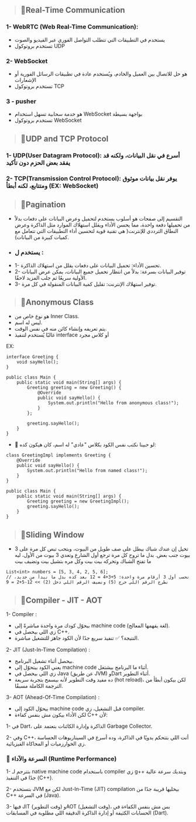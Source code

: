 > ## 📌Real-Time Communication
### 1- WebRTC (Web Real-Time Communication):
- يستخدم في التطبيقات التي تتطلب التواصل الفوري عبر الفيديو والصوت
- تستخدم بروتوكول UDP 
### 2- WebSocket
- هو حل للاتصال بين العميل والخادم، ويُستخدم عادة في تطبيقات الرسائل الفورية أو الإشعارات
- تستخدم بروتوكول TCP
### 3 - pusher
- هو خدمة سحابية تسهل استخدام WebSocket بواجهة بسيطة
- تستخدم بروتوكول WebSocket


> ## 📌UDP and TCP Protocol
### 1- UDP(User Datagram Protocol): أسرع في نقل البيانات، ولكنه قد يفقد بعض الحزم دون تأكيد
### 2- TCP(Transmission Control Protocol): يوفر نقل بيانات موثوق ومتتابع، لكنه أبطأ (EX: WebSocket)


> ## 📌Pagination
- التقسيم إلى صفحات هو أسلوب يستخدم لتحميل وعرض البيانات على دفعات بدلاً من تحميلها دفعة واحدة، مما يحسن الأداء ويقلل استهلاك الموارد مثل الذاكرة وعرض النطاق الترددي للإنترنت( هي تقنية قوية لتحسين أداء التطبيقات التي تتعامل مع كميات كبيرة من البيانات).
-  ### يستخدم ل :
- 1- تحسين الأداء: تحميل البيانات على دفعات يقلل من استهلاك الذاكرة.
- 2- توفير البيانات بسرعة: بدلاً من انتظار تحميل جميع البيانات، يمكن عرض البيانات الأولية سريعًا ثم جلب المزيد لاحقًا.
- 3- توفير استهلاك الإنترنت: تقليل كمية البيانات المنقولة في كل مرة.
> ## 📌Anonymous Class
- هو نوع خاص من Inner Class.
- ليس له اسم.
- يتم تعريفه وإنشاء كائن منه في نفس الوقت.
- غالبًا يُستخدم لتنفيذ interface أو كلاس مجرد
  
EX:

```
interface Greeting {
    void sayHello();
}

public class Main {
    public static void main(String[] args) {
        Greeting greeting = new Greeting() {
            @Override
            public void sayHello() {
                System.out.println("Hello from anonymous class!");
            }
        };

        greeting.sayHello();
    }
}
```
- 🔁 لو حبينا نكتب نفس الكود بكلاس "عادي" له اسم، كان هيكون كده:
```
class GreetingImpl implements Greeting {
    @Override
    public void sayHello() {
        System.out.println("Hello from named class!");
    }
}

public class Main {
    public static void main(String[] args) {
        Greeting greeting = new GreetingImpl();
        greeting.sayHello();
    }
}
```
> ## 📌Sliding Window
- تخيل إن عندك شباك بيطل على صف طويل من البيوت، وبتحب تبص كل مرة على 3 بيوت جنب بعض. بدل ما تروح كل مرة ترجع أول الشارع وتعدي 3 بيوت من الأول، ليه ما تفتح الشباك وتحركه بيت بيت وكل مره بتشيل بيت وتضيف بيت
```
List<int> numbers = [5, 3, 4, 2, 5, 6];
// نحسب أول 3 أرقام مرة واحدة: 5+3+4 = 12 بعد كده بدل ما نبدأ من جديد، نطرح الرقم اللي خرج (5) ونضيف الرقم اللي دخل (2) >> 12-5+2 = 9
```
> ## 📌Compiler - JIT - AOT
1- Compiler :
- بيحوّل كودك مرة واحدة مباشرةً إلى machine code (لغة يفهمها المعالج).
- زي اللي بيحصل في C++.
- النتيجة؟ ✅ تنفيذ سريع جدًا لأن الكود جاهز للتشغيل مباشرة.
  
2- JIT (Just-In-Time Compilation) :
  
- بيحصل أثناء تشغيل البرنامج.
- يعني الكود بيتحوّل إلى machine code أثناء ما البرنامج بيشتغل.
- زي اللي بيحصل في Java (عن طريق JVM) وDart أثناء التطوير.
- ده مفيد وقت التطوير لأنه بيسمح بتجربة سريعة (hot reload)، لكن بيكون أبطأ من الترجمة الكاملة مسبقًا.
  
3- AOT (Ahead-Of-Time Compilation) :

- بيحوّل الكود إلى machine code قبل التشغيل، زي compiler.
- لكن الأداء بيكون مش بنفس كفاءة C++ لأن:
  
1- في Dart، الذاكرة وإدارة الكائنات بتعتمد على Garbage Collector.

2- وفي C++، أنت اللي بتتحكم يدويًا في الذاكرة، وده أسرع في السيناريوهات الحساسة زي الخوارزميات أو المحاكاة الفيزيائية.

### 🚀 السرعة والآداء (Runtime Performance)

1- بتترجم لـ native machine code باستخدام compiler زي g++ وبتديك سرعة عالية جدًا في التنفيذ (C++).

2- بتستخدم JVM لكن مع Just-In-Time (JIT) compilation بيخليها قريبة جدًا من C++ في السرعة (Java).

3- فيها JIT (وقت التطوير) وAOT (وقت التشغيل)، بس مش بنفس الكفاءة في الحسابات الكثيفة أو إدارة الذاكرة الدقيقة اللي مطلوبة في المسابقات (Dart).
